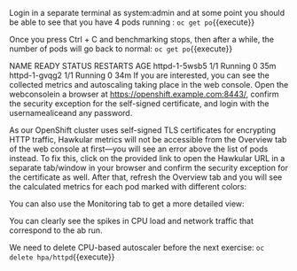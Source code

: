 
Login in a separate terminal as system:admin and at some point you should be able to see that you have 4 pods running :
`oc get po`{{execute}}

Once you press Ctrl + C and benchmarking stops, then after a while, the number of pods will go back to normal:
`oc get po`{{execute}}

NAME            READY     STATUS    RESTARTS   AGE
httpd-1-5wsb5   1/1       Running   0          35m
httpd-1-gvqg2   1/1       Running   0          34m
If you are interested, you can see the collected metrics and autoscaling taking place in the web console. Open the webconsolein a browser at https://openshift.example.com:8443/, confirm the security exception for the self-signed certificate, and login with the usernamealiceand any password.

As our OpenShift cluster uses self-signed TLS certificates for encrypting HTTP traffic, Hawkular metrics will not be accessible from the Overview tab of the web console at first—you will see an error above the list of pods instead. To fix this, click on the provided link to open the Hawkular URL in a separate tab/window in your browser and confirm the security exception for the certificate as well. After that, refresh the Overview tab and you will see the calculated metrics for each pod marked with different colors:


You can also use the Monitoring tab to get a more detailed view:


You can clearly see the spikes in CPU load and network traffic that correspond to the ab run. 

We need to delete CPU-based autoscaler before the next exercise:
`oc delete hpa/httpd`{{execute}}